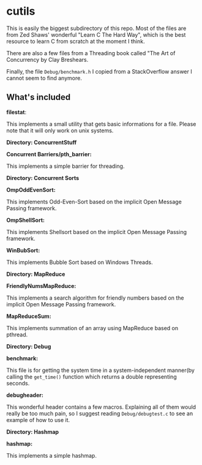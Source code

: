 cutils
======

This is easily the biggest subdirectory of this repo. Most
of the files are from Zed Shaws' wonderful "Learn C The Hard Way",
which is the best resource to learn C from scratch at the moment I think.

There are also a few files from a Threading book called "The Art of Concurrency
by Clay Breshears.

Finally, the file `Debug/benchmark.h` I copied from a StackOverflow answer
I cannot seem to find anymore.

What's included
---------------

**filestat**:

This implements a small utility that gets basic informations for a file.
Please note that it will only work on unix systems.

**Directory: ConcurrentStuff**

**Concurrent Barriers/pth_barrier:**

This implements a simple barrier for threading.

**Directory: Concurrent Sorts**

**OmpOddEvenSort:**

This implements Odd-Even-Sort based on the implicit Open Message Passing
framework.

**OmpShellSort:**

This implements Shellsort based on the implicit Open Message Passing framework.

**WinBubSort:**

This implements Bubble Sort based on Windows Threads.

**Directory: MapReduce**

**FriendlyNumsMapReduce:**

This implements a search algorithm for friendly numbers based on the implicit
Open Message Passing framework.

**MapReduceSum:**

This implements summation of an array using MapReduce based on pthread.

**Directory: Debug**

**benchmark:**

This file is for getting the system time in a system-independent manner(by
calling the `get_time()` function which returns a double representing seconds.

**debugheader:**

This wonderful header contains a few macros. Explaining all of them would really
be too much pain, so I suggest reading `Debug/debugtest.c` to see an example of how
to use it.

**Directory: Hashmap**

**hashmap:**

This implements a simple hashmap.

